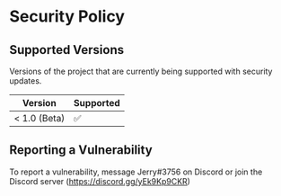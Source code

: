 # Security Policy

## Supported Versions

Versions of the project that are currently being supported with security updates.

| Version      | Supported          |
| ------------ | ------------------ |
| < 1.0 (Beta) | :white_check_mark: |

## Reporting a Vulnerability

To report a vulnerability, message Jerry#3756 on Discord or join the Discord server (https://discord.gg/yEk9Kp9CKR)